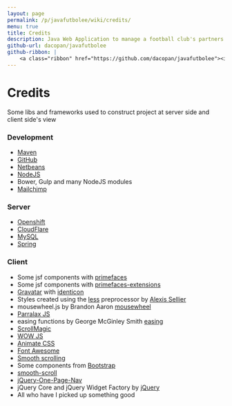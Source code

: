 ```yaml
---
layout: page
permalink: /p/javafutbolee/wiki/credits/
menu: true
title: Credits
description: Java Web Application to manage a football club's partners and ticket reservations for games. 
github-url: dacopan/javafutbolee
github-ribbon: |        
    <a class="ribbon" href="https://github.com/dacopan/javafutbolee"><img style="position: absolute; top: 0; right: 0; border: 0;" src="https://camo.githubusercontent.com/652c5b9acfaddf3a9c326fa6bde407b87f7be0f4/68747470733a2f2f73332e616d617a6f6e6177732e636f6d2f6769746875622f726962626f6e732f666f726b6d655f72696768745f6f72616e67655f6666373630302e706e67" alt="Fork me on GitHub" data-canonical-src="https://s3.amazonaws.com/github/ribbons/forkme_right_orange_ff7600.png"></a>
---
```


# Credits

Some libs and frameworks used to construct project at server side and client side's view

### Development

- [Maven](https://maven.apache.org)
- [GitHub](https://github.com)
- [Netbeans](https://netbeans.org)
- [NodeJS](https://nodejs.org)
- Bower, Gulp and many NodeJS modules
- [Mailchimp](http://www.mailchimp.com)

### Server

- [Openshift](https://www.openshift.com)
- [CloudFlare](https://www.cloudflare.com)
- [MySQL](https://www.mysql.com)
- [Spring](https://spring.io)

### Client

- Some jsf components with [primefaces](https://github.com/primefaces/primefaces)
- Some jsf components with [primefaces-extensions](http://primefaces-extensions.github.io)
- [Gravatar](https://es.gravatar.com/) with [identicon](http://identicon.net)
- Styles created using the [less](http://lesscss.org) preprocessor by  [Alexis Sellier](https://github.com/cloudhead)
- mousewheel.js by Brandon Aaron [mousewheel](http://brandonaaron.net)
- [Parralax JS](https://github.com/wagerfield/parallax)
- easing functions by George McGinley Smith [easing](http://gsgd.co.uk/sandbox/jquery/easing/)
- [ScrollMagic](https://github.com/janpaepke/ScrollMagic)
- [WOW JS](https://github.com/matthieua/WOW)
- [Animate CSS](https://daneden.github.io/animate.css)
- [Font Awesome](https://fortawesome.github.io/Font-Awesome)
- [Smooth scrolling](https://github.com/galambalazs/smoothscroll-for-websites)
- Some components from [Bootstrap](http://getbootstrap.com)
- [smooth-scroll](https://github.com/cferdinandi/smooth-scroll)
- [jQuery-One-Page-Nav](https://github.com/davist11/jQuery-One-Page-Nav)
- jQuery Core and jQuery Widget Factory by [jQuery](https://jquery.com)
- All who have I picked up something good